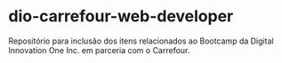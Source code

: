 # dio-carrefour-web-developer
Repositório para inclusão dos itens relacionados ao Bootcamp da Digital Innovation One Inc. em parceria com o Carrefour.
